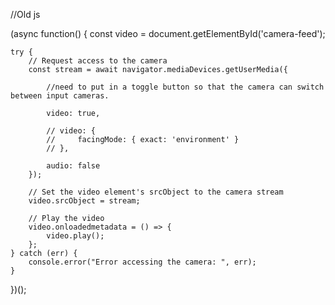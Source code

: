 //Old js

(async function() {
    const video = document.getElementById('camera-feed');

    try {
        // Request access to the camera
        const stream = await navigator.mediaDevices.getUserMedia({
            
            //need to put in a toggle button so that the camera can switch between input cameras. 
            
            video: true,
            
            // video: {
            //     facingMode: { exact: 'environment' }
            // },
            
            audio: false
        });

        // Set the video element's srcObject to the camera stream
        video.srcObject = stream;

        // Play the video
        video.onloadedmetadata = () => {
            video.play();
        };
    } catch (err) {
        console.error("Error accessing the camera: ", err);
    }
})();

